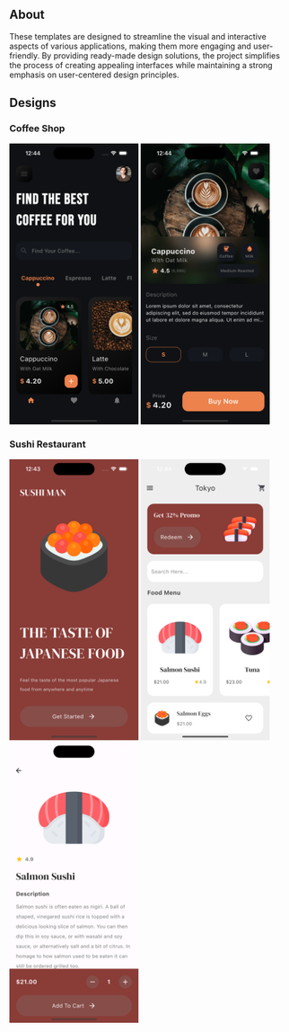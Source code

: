 ## About
<p>These templates are designed to streamline the visual and interactive aspects of various applications, making them more engaging and user-friendly. By providing ready-made design solutions, the project simplifies the process of creating appealing interfaces while maintaining a strong emphasis on user-centered design principles.</p>

## Designs

### Coffee Shop
<p>
  <img src="https://github.com/WahibAbdul/flutter-ui-dairy/blob/main/screenshots/coffee_shop_1.png?raw=true" width="230" height="500"/>
  <img src="https://github.com/WahibAbdul/flutter-ui-dairy/blob/main/screenshots/coffee_shop_2.png?raw=true" width="230" height="500"/>
</p>

### Sushi Restaurant
<p>
  <img src="https://github.com/WahibAbdul/flutter-ui-dairy/blob/main/screenshots/sushi_1.png?raw=true" width="230" height="500"/>
  <img src="https://github.com/WahibAbdul/flutter-ui-dairy/blob/main/screenshots/sushi_2.png?raw=true" width="230" height="500"/>
  <img src="https://github.com/WahibAbdul/flutter-ui-dairy/blob/main/screenshots/sushi_3.png?raw=true" width="230" height="500"/>
</p>
